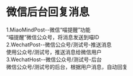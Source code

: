 微信后台回复消息
=====
1.MiaoMindPost--微信“喵提醒”功能<br>
  “喵提醒”微信公众号，将消息发送到喵ID<br>
2.WechatPost--微信公众号/测试号-推送消息<br>
  使用公众号/测试号，推送消息给微信用户<br>
3.WechatHost--微信公众号/测试号-后台<br>
  微信公众号/测试号的后台，根据用户消息，自动回复<br>
